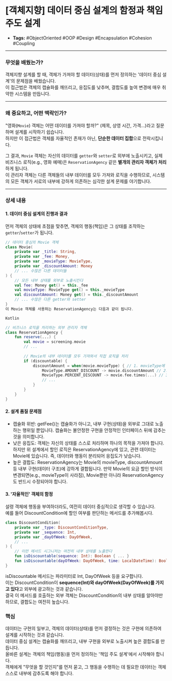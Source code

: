 # [객체지향] 데이터 중심 설계의 함정과 책임 주도 설계

- **Tags:** #ObjectOriented #OOP #Design #Encapsulation #Cohesion #Coupling

---

###  무엇을 배웠는가?
객체지향 설계를 할 때, 객체가 가져야 할 데이터(상태)를 먼저 정의하는 '데이터 중심 설계'의 문제점을 배웠습니다.   
이 접근법은 객체의 캡슐화를 깨뜨리고, 응집도를 낮추며, 결합도를 높여 변경에 매우 취약한 시스템을 만듭니다.

---

### 왜 중요하고, 어떤 맥락인가?
"영화(`Movie`) 객체는 어떤 데이터를 가져야 할까?" (제목, 상영 시간, 가격...)라고 질문하며 설계를 시작하기 쉽습니다.    
하지만 이 접근법은 객체를 자율적인 존재가 아닌, **단순한 데이터 집합**으로 전락시킵니다.

그 결과, `Movie` 객체는 자신의 데이터를 `getter`와 `setter`로 외부에 노출시키고, 실제 비즈니스 로직(e.g., 영화 예매)은 `ReservationAgency` 같은 **별개의 관리자 객체가 처리**하게 됩니다.   
이 관리자 객체는 다른 객체들의 내부 데이터를 모두 가져와 로직을 수행하므로, 시스템의 모든 객체가 서로의 내부에 강하게 의존하는 심각한 설계 문제를 야기합니다.

---

### 상세 내용

#### 1. 데이터 중심 설계의 진행과 결과
먼저 객체의 상태에 초점을 맞추면, 객체의 행동(책임)은 그 상태를 조작하는 `getter`/`setter`가 됩니다.

```kotlin
// 데이터 중심의 Movie 객체
class Movie(
    private var _title: String,
    private var _fee: Money,
    private var _movieType: MovieType,
    private var _discountAmount: Money
    // ... 수많은 다른 데이터들
) {
    // 모든 내부 상태를 외부로 노출시킨다
    val fee: Money get() = this._fee
    val movieType: MovieType get() = this._movieType
    val discountAmount: Money get() = this._discountAmount
    // ... 수많은 다른 getter와 setter
}
이 Movie 객체를 사용하는 ReservationAgency는 다음과 같이 됩니다.

Kotlin

// 비즈니스 로직을 처리하는 외부 관리자 객체
class ReservationAgency {
    fun reserve(...) {
        val movie = screening.movie
        // ...
        
        // Movie의 내부 데이터를 모두 가져와서 직접 로직을 처리
        if (discountable) {
            discountAmount = when(movie.movieType) { // 1. movieType에 의존
                MovieType.AMOUNT_DISCOUNT -> movie.discountAmount // 2. discountAmount에 의존
                MovieType.PERCENT_DISCOUNT -> movie.fee.times(...) // 3. fee에 의존
                // ...
            }
        }
    }
}
```

#### 2. 설계 품질 문제점
* 캡슐화 위반: getFee()는 캡슐화가 아니고, 내부 구현(상태)을 외부로 그대로 노출하는 행위일 뿐입니다. 캡슐화는 불안정한 구현을 안정적인 인터페이스 뒤에 감추는 것을 의미합니다.
* 낮은 응집도: 객체는 자신의 상태를 스스로 처리하며 하나의 목적을 가져야 합니다. 하지만 위 설계에서 할인 로직은 ReservationAgency에 있고, 관련 데이터는 Movie에 있습니다. 즉, 데이터와 행동이 분리되어 응집도가 낮습니다.
* 높은 결합도: ReservationAgency는 Movie의 movieType, discountAmount 등 내부 구현(데이터 구조)에 강하게 결합됩니다. 만약 Movie의 요금 할인 방식이 변경되면(e.g., movieType이 사라짐), Movie뿐만 아니라 ReservationAgency도 반드시 수정되어야 합니다.

#### 3. '자율적인' 객체의 함정
설령 객체에 행동을 부여하더라도, 여전히 데이터 중심적으로 생각할 수 있습니다.    
예를 들어 DiscountCondition에 할인 여부를 판단하는 메서드를 추가해봅시다.

```Kotlin
class DiscountCondition(
    private var _type: DiscountConditionType,
    private var _sequence: Int,
    private var _dayOfWeek: DayOfWeek,
    // ...
) {
    // 이런 메서드 시그니처는 여전히 내부 상태를 노출한다
    fun isDiscountable(sequence: Int): Boolean { ... }
    fun isDiscountable(dayOfWeek: DayOfWeek, time: LocalDateTime): Boolean { ... }
}
```

isDiscountable 메서드는 파라미터로 Int, DayOfWeek 등을 요구합니다.     
이는 DiscountCondition이 **sequence(Int)와 dayOfWeek(DayOfWeek)를 가지고 있다**고 외부에 광고하는 것과 같습니다.   
결국 이 메서드를 호출하는 외부 객체는 DiscountCondition의 내부 상태를 알아야만 하므로, 결합도는 여전히 높습니다.

### 핵심
데이터는 구현의 일부고, 객체의 데이터(상태)를 먼저 결정하는 것은 구현에 의존하여 설계를 시작하는 것과 같습니다.   
데이터 중심 설계는 캡슐화를 깨뜨리고, 내부 구현을 외부로 노출시켜 높은 결합도를 만듭니다.   
올바른 설계는 객체의 책임(행동)을 먼저 정의하는 '책임 주도 설계'에서 시작해야 합니다.    
객체에게 "무엇을 할 것인지"를 먼저 묻고, 그 행동을 수행하는 데 필요한 데이터는 객체 스스로 내부에 감추도록 해야 합니다.